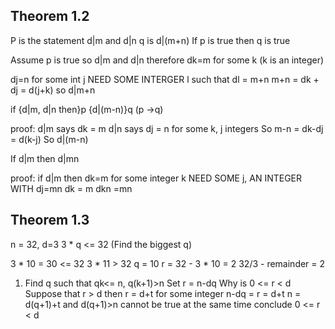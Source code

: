 ## Theorem 1.2
P is the statement d|m and d|n
q is d|(m+n)
If p is true then q is true

Assume p is true so d|m and d|n
therefore dk=m for some k (k is an integer)

dj=n for some int j
NEED SOME INTERGER l
such that dl = m+n
m+n = dk + dj = d(j+k)
so d|m+n

if {d|m, d|n then}p   {d|(m-n)}q   (p ->q)

proof:
d|m says dk = m
d|n says dj = n
for some k, j integers
So m-n = dk-dj = d(k-j)
So d|(m-n)


If d|m then d|mn

proof:
if d|m then dk=m for some integer k
NEED SOME j, AN INTEGER WITH 
dj=mn
dk = m
dkn =mn

## Theorem 1.3
n = 32, d=3
3 * q <= 32 (Find the biggest q)

3 * 10 = 30 <= 32
3 * 11 > 32
q = 10
r = 32 - 3 * 10 = 2
32/3 - remainder = 2

1) Find q such that qk<= n, q(k+1)>n
   Set r = n-dq
   Why is 0 <= r < d
   Suppose that r > d then r = d+t for some integer
   n-dq = r = d+t
   n = d(q+1)+t and d(q+1)>n cannot be true at the same time
   conclude 0 <= r < d
